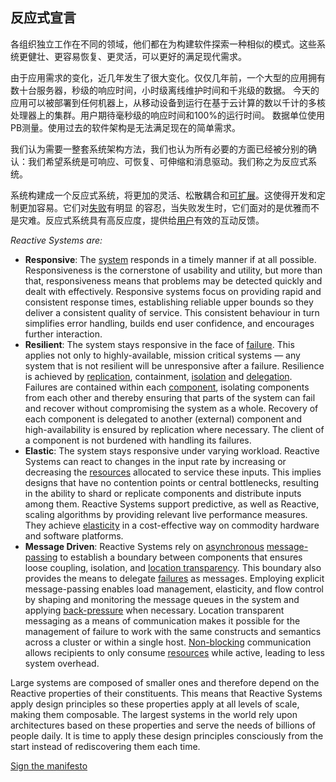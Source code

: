 反应式宣言
----------------------

各组织独立工作在不同的领域，他们都在为构建软件探索一种相似的模式。这些系统更健壮、更容易恢复、更灵活，可以更好的满足现代需求。

由于应用需求的变化，近几年发生了很大变化。仅仅几年前，一个大型的应用拥有数十台服务器，秒级的响应时间，小时级离线维护时间和千兆级的数据。 
今天的应用可以被部署到任何机器上，从移动设备到运行在基于云计算的数以千计的多核处理器上的集群。用户期待毫秒级的响应时间和100%的运行时间。
数据单位使用PB测量。使用过去的软件架构是无法满足现在的简单需求。

我们认为需要一整套系统架构方法，我们也认为所有必要的方面已经被分别的确认：我们希望系统是可响应、可恢复、可伸缩和消息驱动。我们称之为反应式系统。

系统构建成一个反应式系统，将更加的灵活、松散耦合和[可扩展](/glossary#Scalability)。这使得开发和定制更加容易。它们对[失败](/glossary#Failure)有明显
的容忍，当失败发生时，它们面对的是优雅而不是灾难。反应式系统具有高反应度，提供给[用户](/glossary#User)有效的互动反馈。

*Reactive Systems are:*

* <a name="Responsive"></a>**Responsive**: The [system](/glossary#System) responds in a timely manner if at all possible. Responsiveness is the cornerstone of usability and utility, but more than that, responsiveness means that problems may be detected quickly and dealt with effectively. Responsive systems focus on providing rapid and consistent response times, establishing reliable upper bounds so they deliver a consistent quality of service. This consistent behaviour in turn simplifies error handling, builds end user confidence, and encourages further interaction. 
* <a name="Resilient"></a>**Resilient**: The system stays responsive in the face of [failure](/glossary#Failure). This applies not only to highly-available, mission critical systems — any system that is not resilient will be unresponsive after a failure. Resilience is achieved by [replication](/glossary#Replication), containment, [isolation](/glossary#Isolation) and [delegation](/glossary#Delegation). Failures are contained within each [component](/glossary#Component), isolating components from each other and thereby ensuring that parts of the system can fail and recover without compromising the system as a whole. Recovery of each component is delegated to another (external) component and high-availability is ensured by replication where necessary. The client of a component is not burdened with handling its failures.
* <a name="Elastic"></a>**Elastic**: The system stays responsive under varying workload. Reactive Systems can react to changes in the input rate by increasing or decreasing the [resources](/glossary#Resource) allocated to service these inputs. This implies designs that have no contention points or central bottlenecks, resulting in the ability to shard or replicate components and distribute inputs among them. Reactive Systems support predictive, as well as Reactive, scaling algorithms by providing relevant live performance measures. They achieve [elasticity](/glossary#Elasticity) in a cost-effective way on commodity hardware and software platforms.
* <a name="Message-Driven"></a>**Message Driven**: Reactive Systems rely on [asynchronous](/glossary#Asynchronous) [message-passing](/glossary#Message-Driven) to establish a boundary between components that ensures loose coupling, isolation, and [location transparency](/glossary#Location-Transparency). This boundary also provides the means to delegate [failures](/glossary#Failure) as messages. Employing explicit message-passing enables load management, elasticity, and flow control by shaping and monitoring the message queues in the system and applying [back-pressure](/glossary#Back-Pressure) when necessary. Location transparent messaging as a means of communication makes it possible for the management of failure to work with the same constructs and semantics across a cluster or within a single host. [Non-blocking](/glossary#Non-Blocking) communication allows recipients to only consume [resources](/glossary#Resource) while active, leading to less system overhead.

Large systems are composed of smaller ones and therefore depend on the Reactive properties of their constituents. This means that Reactive Systems apply design principles so these properties apply at all levels of scale, making them composable. The largest systems in the world rely upon architectures based on these properties and serve the needs of billions of people daily. It is time to apply these design principles consciously from the start instead of rediscovering them each time.

[Sign the manifesto](http://www.reactivemanifesto.org/#sign-button)
